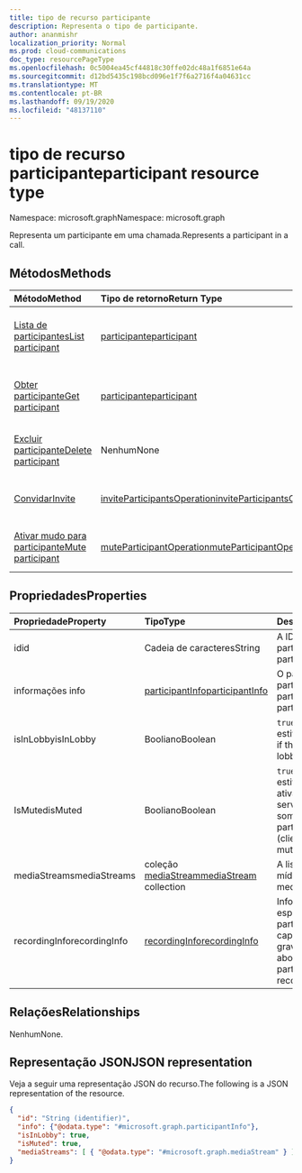 ```yaml
---
title: tipo de recurso participante
description: Representa o tipo de participante.
author: ananmishr
localization_priority: Normal
ms.prod: cloud-communications
doc_type: resourcePageType
ms.openlocfilehash: 0c5004ea45cf44818c30ffe02dc48a1f6851e64a
ms.sourcegitcommit: d12bd5435c198bcd096e1f7f6a2716f4a04631cc
ms.translationtype: MT
ms.contentlocale: pt-BR
ms.lasthandoff: 09/19/2020
ms.locfileid: "48137110"
---
```

# <a name="participant-resource-type"></a><span data-ttu-id="a1644-103">tipo de recurso participante</span><span class="sxs-lookup"><span data-stu-id="a1644-103">participant resource type</span></span>

<span data-ttu-id="a1644-104">Namespace: microsoft.graph</span><span class="sxs-lookup"><span data-stu-id="a1644-104">Namespace: microsoft.graph</span></span>

<span data-ttu-id="a1644-105">Representa um participante em uma chamada.</span><span class="sxs-lookup"><span data-stu-id="a1644-105">Represents a participant in a call.</span></span>

## <a name="methods"></a><span data-ttu-id="a1644-106">Métodos</span><span class="sxs-lookup"><span data-stu-id="a1644-106">Methods</span></span>

| <span data-ttu-id="a1644-107">Método</span><span class="sxs-lookup"><span data-stu-id="a1644-107">Method</span></span>                                                 | <span data-ttu-id="a1644-108">Tipo de retorno</span><span class="sxs-lookup"><span data-stu-id="a1644-108">Return Type</span></span>                                                 | <span data-ttu-id="a1644-109">Descrição</span><span class="sxs-lookup"><span data-stu-id="a1644-109">Description</span></span>                                    |
|:-------------------------------------------------------|:------------------------------------------------------------|:-----------------------------------------------|
| [<span data-ttu-id="a1644-110">Lista de participantes</span><span class="sxs-lookup"><span data-stu-id="a1644-110">List participant</span></span>](../api/participant-get.md)          | [<span data-ttu-id="a1644-111">participante</span><span class="sxs-lookup"><span data-stu-id="a1644-111">participant</span></span>](participant.md)                               | <span data-ttu-id="a1644-112">Recupere uma lista de objetos **participantes** na chamada.</span><span class="sxs-lookup"><span data-stu-id="a1644-112">Retrieve a list of **participant** objects in the call.</span></span> |
| [<span data-ttu-id="a1644-113">Obter participante</span><span class="sxs-lookup"><span data-stu-id="a1644-113">Get participant</span></span>](../api/participant-get.md)           | [<span data-ttu-id="a1644-114">participante</span><span class="sxs-lookup"><span data-stu-id="a1644-114">participant</span></span>](participant.md)                               | <span data-ttu-id="a1644-115">Leia as propriedades do objeto **participante** .</span><span class="sxs-lookup"><span data-stu-id="a1644-115">Read properties of the **participant** object.</span></span> |
| [<span data-ttu-id="a1644-116">Excluir participante</span><span class="sxs-lookup"><span data-stu-id="a1644-116">Delete participant</span></span>](../api/participant-delete.md)         | <span data-ttu-id="a1644-117">Nenhum</span><span class="sxs-lookup"><span data-stu-id="a1644-117">None</span></span>   | <span data-ttu-id="a1644-118">Excluir um participante de uma chamada.</span><span class="sxs-lookup"><span data-stu-id="a1644-118">Delete a participant in a call.</span></span>                  |
| [<span data-ttu-id="a1644-119">Convidar</span><span class="sxs-lookup"><span data-stu-id="a1644-119">Invite</span></span>](../api/participant-invite.md)                 | [<span data-ttu-id="a1644-120">inviteParticipantsOperation</span><span class="sxs-lookup"><span data-stu-id="a1644-120">inviteParticipantsOperation</span></span>](../resources/inviteparticipantsoperation.md)                        | <span data-ttu-id="a1644-121">Convidar um participante para a chamada.</span><span class="sxs-lookup"><span data-stu-id="a1644-121">Invite a participant to the call.</span></span>              |
| [<span data-ttu-id="a1644-122">Ativar mudo para participante</span><span class="sxs-lookup"><span data-stu-id="a1644-122">Mute participant</span></span>](../api/participant-mute.md)         | [<span data-ttu-id="a1644-123">muteParticipantOperation</span><span class="sxs-lookup"><span data-stu-id="a1644-123">muteParticipantOperation</span></span>](muteparticipantoperation.md)     | <span data-ttu-id="a1644-124">Tirar o áudio de um participante em uma chamada.</span><span class="sxs-lookup"><span data-stu-id="a1644-124">Mute a participant in a call.</span></span>                  |

## <a name="properties"></a><span data-ttu-id="a1644-125">Propriedades</span><span class="sxs-lookup"><span data-stu-id="a1644-125">Properties</span></span>

| <span data-ttu-id="a1644-126">Propriedade</span><span class="sxs-lookup"><span data-stu-id="a1644-126">Property</span></span>             | <span data-ttu-id="a1644-127">Tipo</span><span class="sxs-lookup"><span data-stu-id="a1644-127">Type</span></span>                                     | <span data-ttu-id="a1644-128">Descrição</span><span class="sxs-lookup"><span data-stu-id="a1644-128">Description</span></span>                                                  |
| :------------------- | :--------------------------------------- | :------------------------------------------------------------|
| <span data-ttu-id="a1644-129">id</span><span class="sxs-lookup"><span data-stu-id="a1644-129">id</span></span>                   | <span data-ttu-id="a1644-130">Cadeia de caracteres</span><span class="sxs-lookup"><span data-stu-id="a1644-130">String</span></span>                                   | <span data-ttu-id="a1644-131">A ID do participante.</span><span class="sxs-lookup"><span data-stu-id="a1644-131">The participant ID.</span></span>                                          |
| <span data-ttu-id="a1644-132">informações </span><span class="sxs-lookup"><span data-stu-id="a1644-132">info</span></span>                 | [<span data-ttu-id="a1644-133">participantInfo</span><span class="sxs-lookup"><span data-stu-id="a1644-133">participantInfo</span></span>](participantinfo.md)    | <span data-ttu-id="a1644-134">O participante do participante.</span><span class="sxs-lookup"><span data-stu-id="a1644-134">The participant of the participant.</span></span>                          |
| <span data-ttu-id="a1644-135">isInLobby</span><span class="sxs-lookup"><span data-stu-id="a1644-135">isInLobby</span></span>            | <span data-ttu-id="a1644-136">Booliano</span><span class="sxs-lookup"><span data-stu-id="a1644-136">Boolean</span></span>                                  | <span data-ttu-id="a1644-137">`true` Se o participante estiver no lobby.</span><span class="sxs-lookup"><span data-stu-id="a1644-137">`true` if the participant is in lobby.</span></span>                          |
| <span data-ttu-id="a1644-138">IsMuted</span><span class="sxs-lookup"><span data-stu-id="a1644-138">isMuted</span></span>              | <span data-ttu-id="a1644-139">Booliano</span><span class="sxs-lookup"><span data-stu-id="a1644-139">Boolean</span></span>                                  | <span data-ttu-id="a1644-140">`true` Se o participante estiver com mudo ativado (cliente ou servidor sem som).</span><span class="sxs-lookup"><span data-stu-id="a1644-140">`true` if the participant is muted (client or server muted).</span></span>    |
| <span data-ttu-id="a1644-141">mediaStreams</span><span class="sxs-lookup"><span data-stu-id="a1644-141">mediaStreams</span></span>         | <span data-ttu-id="a1644-142">coleção [mediaStream](mediastream.md)</span><span class="sxs-lookup"><span data-stu-id="a1644-142">[mediaStream](mediastream.md) collection</span></span> | <span data-ttu-id="a1644-143">A lista de fluxos de mídia.</span><span class="sxs-lookup"><span data-stu-id="a1644-143">The list of media streams.</span></span>                                   |
| <span data-ttu-id="a1644-144">recordingInfo</span><span class="sxs-lookup"><span data-stu-id="a1644-144">recordingInfo</span></span>        | [<span data-ttu-id="a1644-145">recordingInfo</span><span class="sxs-lookup"><span data-stu-id="a1644-145">recordingInfo</span></span>](recordinginfo.md)        | <span data-ttu-id="a1644-146">Informação que especifica se o participante tem capacidade de gravação.</span><span class="sxs-lookup"><span data-stu-id="a1644-146">Information about whether the participant has recording capability.</span></span> |

## <a name="relationships"></a><span data-ttu-id="a1644-147">Relações</span><span class="sxs-lookup"><span data-stu-id="a1644-147">Relationships</span></span>
<span data-ttu-id="a1644-148">Nenhum</span><span class="sxs-lookup"><span data-stu-id="a1644-148">None.</span></span>

## <a name="json-representation"></a><span data-ttu-id="a1644-149">Representação JSON</span><span class="sxs-lookup"><span data-stu-id="a1644-149">JSON representation</span></span>

<span data-ttu-id="a1644-150">Veja a seguir uma representação JSON do recurso.</span><span class="sxs-lookup"><span data-stu-id="a1644-150">The following is a JSON representation of the resource.</span></span>

<!-- {
  "blockType": "resource",
  "optionalProperties": [

  ],
  "@odata.type": "microsoft.graph.participant"
}-->
```json
{
  "id": "String (identifier)",
  "info": {"@odata.type": "#microsoft.graph.participantInfo"},
  "isInLobby": true,
  "isMuted": true,
  "mediaStreams": [ { "@odata.type": "#microsoft.graph.mediaStream" } ]
}
```

<!-- uuid: 8fcb5dbc-d5aa-4681-8e31-b001d5168d79
2015-10-25 14:57:30 UTC -->
<!--
{
  "type": "#page.annotation",
  "description": "participant resource",
  "keywords": "",
  "section": "documentation",
  "tocPath": "",
  "suppressions": []
}
-->

